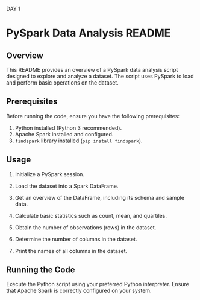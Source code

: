 DAY 1 


# PySpark Data Analysis README

## Overview

This README provides an overview of a PySpark data analysis script designed to explore and analyze a dataset. The script uses PySpark to load and perform basic operations on the dataset.

## Prerequisites

Before running the code, ensure you have the following prerequisites:

1. Python installed (Python 3 recommended).
2. Apache Spark installed and configured.
3. `findspark` library installed (`pip install findspark`).

## Usage

1. Initialize a PySpark session.

2. Load the dataset into a Spark DataFrame.

3. Get an overview of the DataFrame, including its schema and sample data.

4. Calculate basic statistics such as count, mean, and quartiles.

5. Obtain the number of observations (rows) in the dataset.

6. Determine the number of columns in the dataset.

7. Print the names of all columns in the dataset.

## Running the Code

Execute the Python script using your preferred Python interpreter. Ensure that Apache Spark is correctly configured on your system.

